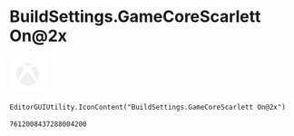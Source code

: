 # BuildSettings.GameCoreScarlett On@2x
![](/img/BuildSettings.GameCoreScarlett%20On@2x.png)

``` CSharp
EditorGUIUtility.IconContent("BuildSettings.GameCoreScarlett On@2x")
```
```
7612008437288004200
```

